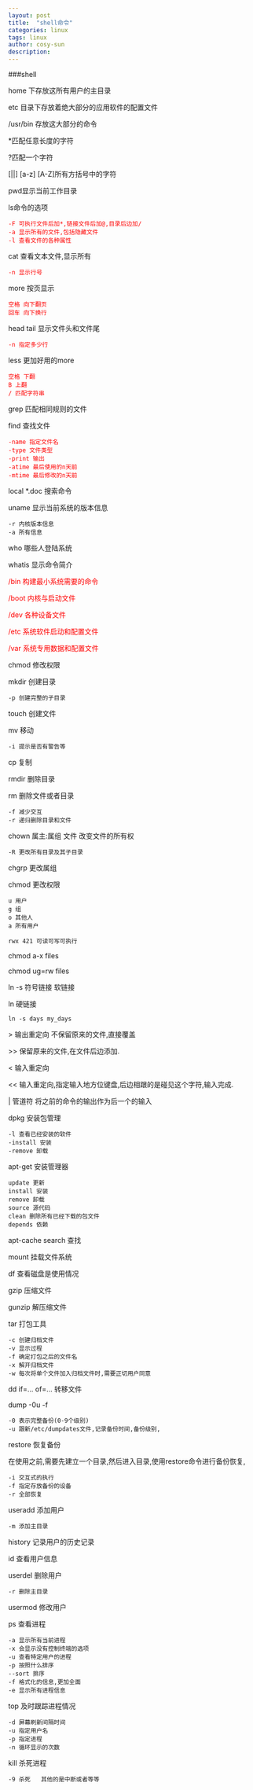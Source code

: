 ```yaml
---
layout: post
title:  "shell命令"
categories: linux
tags: linux
author: cosy-sun
description: 
---
```

###shell

home	下存放这所有用户的主目录

etc	目录下存放着绝大部分的应用软件的配置文件

/usr/bin  存放这大部分的命令

*匹配任意长度的字符

?匹配一个字符

[||] [a-z] [A-Z]所有方括号中的字符

pwd显示当前工作目录

ls命令的选项
		<font color="red">

	-F 可执行文件后加*,链接文件后加@,目录后边加/
	-a 显示所有的文件,包括隐藏文件
	-l 查看文件的各种属性
	
</font>

cat 查看文本文件,显示所有

<font color="red">

	-n 显示行号

</font>

more 按页显示
<font color="red">

	空格 向下翻页
	回车 向下换行
</font>

head tail  显示文件头和文件尾
<font color = "red">

	-n 指定多少行
</font>

less 更加好用的more
<font color = "red">
	
	空格 下翻
	B 上翻
	/ 匹配字符串
</font>

grep 匹配相同规则的文件

find 查找文件
<font color = "red">

	-name 指定文件名
	-type 文件类型
	-print 输出
	-atime 最后使用的n天前
	-mtime 最后修改的n天前
</font>

local *.doc 搜索命令

uname 显示当前系统的版本信息

	-r 内核版本信息
	-a 所有信息

who 哪些人登陆系统

whatis 显示命令简介

<font color= "red">

/bin 构建最小系统需要的命令

/boot 内核与启动文件

/dev 各种设备文件

/etc 系统软件启动和配置文件

/var 系统专用数据和配置文件

</font>

chmod 修改权限
	
mkdir 创建目录

	-p 创建完整的子目录

touch 创建文件

mv 移动

	-i 提示是否有警告等

cp 复制

rmdir 删除目录

rm 删除文件或者目录

	-f 减少交互
	-r 递归删除目录和文件

chown 属主:属组 文件  改变文件的所有权

	-R 更改所有目录及其子目录

chgrp 更改属组

chmod 更改权限

	u 用户
	g 组
	o 其他人
	a 所有用户

	rwx 421 可读可写可执行

chmod a-x files

chmod ug=rw files

ln -s 符号链接 软链接

ln  硬链接

	ln -s days my_days

\> 输出重定向  不保留原来的文件,直接覆盖

\>> 保留原来的文件,在文件后边添加.

\< 输入重定向

\<< 输入重定向,指定输入地方位键盘,后边相跟的是碰见这个字符,输入完成.

| 管道符 将之前的命令的输出作为后一个的输入

dpkg 安装包管理
	
	-l 查看已经安装的软件
	-install 安装
	-remove 卸载
apt-get 安装管理器
	
	update 更新
	install 安装
	remove 卸载
	source 源代码
	clean 删除所有已经下载的包文件
	depends 依赖
apt-cache search 查找

mount 挂载文件系统

df 查看磁盘是使用情况

gzip 压缩文件

gunzip 解压缩文件

tar 打包工具
	
	-c 创建归档文件
	-v 显示过程
	-f 确定打包之后的文件名
	-x 解开归档文件
	-w 每次将单个文件加入归档文件时,需要正切用户同意

dd if=... of=... 转移文件

dump -0u -f
	
	-0 表示完整备份(0-9个级别)
	-u 跟新/etc/dumpdates文件,记录备份时间,备份级别,

restore 恢复备份

在使用之前,需要先建立一个目录,然后进入目录,使用restore命令进行备份恢复,

	-i 交互式的执行
	-f 指定存放备份的设备
	-r 全部恢复

useradd 添加用户

	-m 添加主目录

history 记录用户的历史记录

id 查看用户信息

userdel 删除用户
	
	-r 删除主目录
usermod 修改用户

ps 查看进程

	-a 显示所有当前进程
	-x 会显示没有控制终端的选项
	-u 查看特定用户的进程
	-p 按照什么排序
	--sort 排序
	-f 格式化的信息,更加全面
	-e 显示所有进程信息
	

top 及时跟踪进程情况

	-d 屏幕刷新间隔时间
	-u 指定用户名
	-p 指定进程
	-n 循环显示的次数

kill 杀死进程

	-9 杀死   其他的是中断或者等等
